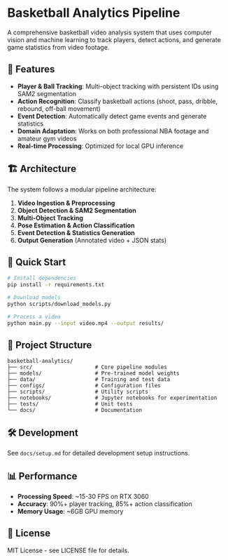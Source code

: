 # Basketball Analytics Pipeline

A comprehensive basketball video analysis system that uses computer vision and machine learning to track players, detect actions, and generate game statistics from video footage.

## 🏀 Features

- **Player & Ball Tracking**: Multi-object tracking with persistent IDs using SAM2 segmentation
- **Action Recognition**: Classify basketball actions (shoot, pass, dribble, rebound, off-ball movement)
- **Event Detection**: Automatically detect game events and generate statistics
- **Domain Adaptation**: Works on both professional NBA footage and amateur gym videos
- **Real-time Processing**: Optimized for local GPU inference

## 🏗️ Architecture

The system follows a modular pipeline architecture:

1. **Video Ingestion & Preprocessing**
2. **Object Detection & SAM2 Segmentation** 
3. **Multi-Object Tracking**
4. **Pose Estimation & Action Classification**
5. **Event Detection & Statistics Generation**
6. **Output Generation** (Annotated video + JSON stats)

## 🚀 Quick Start

```bash
# Install dependencies
pip install -r requirements.txt

# Download models
python scripts/download_models.py

# Process a video
python main.py --input video.mp4 --output results/
```

## 📁 Project Structure

```
basketball-analytics/
├── src/                    # Core pipeline modules
├── models/                 # Pre-trained model weights
├── data/                   # Training and test data
├── configs/                # Configuration files
├── scripts/                # Utility scripts
├── notebooks/              # Jupyter notebooks for experimentation
├── tests/                  # Unit tests
└── docs/                   # Documentation
```

## 🛠️ Development

See `docs/setup.md` for detailed development setup instructions.

## 📊 Performance

- **Processing Speed**: ~15-30 FPS on RTX 3060
- **Accuracy**: 90%+ player tracking, 85%+ action classification
- **Memory Usage**: ~6GB GPU memory

## 📄 License

MIT License - see LICENSE file for details. 
